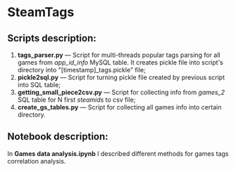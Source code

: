 # SteamTags

## Scripts description:
1) **tags_parser.py** — Script for multi-threads popular tags parsing for all games from *app_id_info* MySQL table. It creates pickle file into script's directory into "[timestamp]_tags.pickle" file;
2) **pickle2sql.py** — Script for turning pickle file created by previous script into SQL table;
3) **getting_small_piece2csv.py** — Script for collecting info from *games_2* SQL table for N first *steamids* to csv file;
4) **create_gs_tables.py** — Script for collecting all games info into certain directory.

## Notebook description:
In **Games data analysis.ipynb** I described different methods for games tags correlation analysis.
